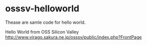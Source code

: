 osssv-helloworld
================
Thease are samle code for hello world.

Hello World from OSS Silicon Valley
http://www.virago.sakura.ne.jp/osssv/public/index.php?FrontPage

